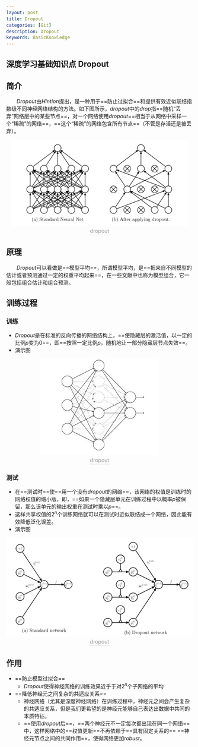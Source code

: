 ```yaml
---
layout: post
title: Dropout
categories: [Git]
description: Dropout
keywords: BasicKnowledge
---
```



深度学习基础知识点 Dropout
---

## 简介
&emsp;&emsp;$Dropout$由$Hintion$提出，是一种用于==防止过拟合==和提供有效近似联结指数级不同神经网络结构的方法。如下图所示，$dropout$中的$drop$指==随机“丢弃”网络层中的某些节点==，对一个网络使用$dropout$==相当于从网络中采样一个“稀疏”的网络==，==这个“稀疏”的网络包含所有节点==（不管是存活还是被丢弃）。

<center>
    <img 
    src="https://github.com/lovejing0306/Images/blob/master/DeepLearning/Skill/Normalization/Dropout/dropout1.png?raw=true"
    width=480 height=
    >
    <br>
    <div style="color:orange; border-bottom: 1px solid #d9d9d9;
    display: inline-block;
    color: #999;
    padding: 2px;">dropout</div>
</center>

## 原理
&emsp;&emsp;$Dropout$可以看做是==模型平均==，所谓模型平均，是==把来自不同模型的估计或者预测通过一定的权重平均起来==，在一些文献中也称为模型组合，它一般包括组合估计和组合预测。

## 训练过程
### 训练
* $Dropout$是在标准的反向传播的网络结构上，==使隐藏层的激活值，以一定的比例$p$变为$0$==，即==按照一定比例$p$，随机地让一部分隐藏层节点失效==。
* 演示图

<center>
    <img 
    src="https://github.com/lovejing0306/Images/blob/master/DeepLearning/Skill/Normalization/Dropout/dropout2.png?raw=true"
    width=320 height=
    >
    <br>
    <div style="color:orange; border-bottom: 1px solid #d9d9d9;
    display: inline-block;
    color: #999;
    padding: 2px;">dropout</div>
</center>

### 测试
* 在==测试时==使==用一个没有$dropout$的网络==，该网络的权值是训练时的网络权值的缩小版，即，==如果一个隐藏层单元在训练过程中以概率$p$被保留，那么该单元的输出权重在测试时乘以$p$==。
* 这样共享权值的${ 2 }^{ n }$个训练网络就可以在测试时近似联结成一个网络，因此能有效降低泛化误差。
* 演示图

<center>
    <img 
    src="https://github.com/lovejing0306/Images/blob/master/DeepLearning/Skill/Normalization/Dropout/dropout3.png?raw=true"
    width=768 height=
    >
    <br>
    <div style="color:orange; border-bottom: 1px solid #d9d9d9;
    display: inline-block;
    color: #999;
    padding: 2px;">dropout</div>
</center>


## 作用
* ==防止模型过拟合==
    * $Dropout$使得神经网络的训练效果近乎于对${ 2 }^{ n }$个子网络的平均
* ==降低神经元之间复杂的共适应关系==
    * 神经网络（尤其是深度神经网络）在训练过程中，神经元之间会产生复杂的共适应关系，但是我们更希望的是神经元能够自己表达出数据中共同的本质特征。
    * ==使用$dropout$后==，==两个神经元不一定每次都出现在同一个网络==中，这样网络中的==权值更新==不再依赖于==具有固定关系的== ==神经元节点之间的共同作用==，使得网络更加$robust$。
